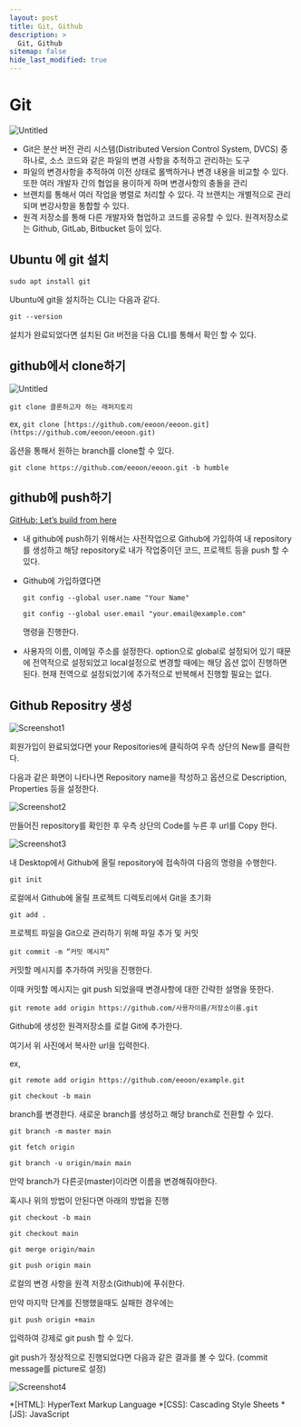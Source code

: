```yaml
---
layout: post
title: Git, Github
description: >
  Git, Github
sitemap: false
hide_last_modified: true
---
```


# Git

![Untitled](https://raw.githubusercontent.com/eeoon/eeoon.github.io/main/DevOps/images/git/image.png)

- Git은 분산 버전 관리 시스템(Distributed Version Control System, DVCS) 중 하나로, 소스 코드와 같은 파일의 변경 사항을  추적하고 관리하는 도구
- 파일의 변경사항을 추적하여 이전 상태로 롤백하거나 변경 내용을 비교할 수 있다. 또한 여러 개발자 간의 협업을 용이하게 하며 변경사항의 충돌을 관리
- 브랜치를 통해서 여러 작업을 병렬로 처리할 수 있다. 각 브랜치는 개별적으로 관리되며 변강사항을 통합할 수 있다.
- 원격 저장소를 통해 다른 개발자와 협업하고 코드를 공유할 수 있다. 원격저장소로는 Github, GitLab, Bitbucket 등이 있다.

## Ubuntu 에 git 설치

`sudo apt install git`

Ubuntu에 git을 설치하는 CLI는 다음과 같다.

`git --version`

설치가 완료되었다면 설치된 Git 버전을 다음 CLI를 통해서 확인 할 수 있다.

## github에서 clone하기

<p align="center">
</p>

![Untitled](https://raw.githubusercontent.com/eeoon/eeoon.github.io/main/DevOps/images/git/image2.png)




`git clone 클론하고자 하는 래퍼지토리`

ex, `git clone [https://github.com/eeoon/eeoon.git](https://github.com/eeoon/eeoon.git)`

옵션을 통해서 원하는 branch를 clone할 수 있다.

`git clone https://github.com/eeoon/eeoon.git -b humble` 

## github에 push하기

[GitHub: Let’s build from here](https://github.com/)

- 내 github에 push하기 위해서는 사전작업으로 Github에 가입하여 내 repository를 생성하고 해당 repository로 내가 작업중이던 코드, 프로젝트 등을 push 할 수 있다.

- Github에 가입하였다면
    
    `git config --global user.name "Your Name"`
    
    `git config --global user.email "your.email@example.com"`
    
    명령을 진행한다.
    

- 사용자의 이름, 이메일 주소를 설정한다. option으로 global로 설정되어 있기 때문에 전역적으로 설정되었고 local설정으로 변경할 때에는 해당 옵션 없이 진행하면 된다. 현재 전역으로 설정되었기에 추가적으로 반복해서 진행할 필요는 없다.

## Github Repositry 생성

![Screenshot1](https://raw.githubusercontent.com/eeoon/eeoon.github.io/main/DevOps/images/git/image3.png)

회원가입이 완료되었다면 your Repositories에 클릭하여 우측 상단의 New를 클릭한다.

다음과 같은 화면이 나타나면 Repository name을 작성하고 옵션으로 Description, Properties 등을 설정한다.

![Screenshot2](https://raw.githubusercontent.com/eeoon/eeoon.github.io/main/DevOps/images/git/image4.png)

 

만들어진 repository를 확인한 후 우측 상단의 Code를 누른 후 url를 Copy 한다.

![Screenshot3](https://raw.githubusercontent.com/eeoon/eeoon.github.io/main/DevOps/images/git/image5.png)

내 Desktop에서 Github에 올릴 repository에 접속하여 다음의 명령을 수행한다.

`git init`

로컬에서 Github에 올릴 프로젝트 디렉토리에서 Git을 초기화

`git add .`

프로젝트 파일을 Git으로 관리하기 위해 파일 추가 및 커밋

`git commit -m “커밋 메시지”`

커밋할 메시지를 추가하여 커밋을 진행한다.

이때 커밋할 메시지는 git push 되었을때 변경사항에 대한 간략한 설명을 뜻한다.

`git remote add origin https://github.com/사용자이름/저장소이름.git`

Github에 생성한 원격저장소를 로컬 Git에 추가한다.

여기서 위 사진에서 복사한 url을 입력한다.

ex, 

`git remote add origin https://github.com/eeoon/example.git`

`git checkout -b main`

branch를 변경한다. 새로운 branch를 생성하고 해당 branch로 전환할 수 있다. 

`git branch -m master main`

`git fetch origin`

`git branch -u origin/main main`

만약 branch가 다른곳(master)이라면 이름을 변경해줘야한다.

혹시나 위의 방법이 안된다면 아래의 방법을 진행

`git checkout -b main`

`git checkout main`

`git merge origin/main`

`git push origin main`

로컬의 변경 사항을 원격 저장소(Github)에 푸쉬한다.

만약 마지막 단계를 진행했을때도 실패한 경우에는

`git push origin +main` 

입력하여 강제로 git push 할 수 있다.

git push가 정상적으로 진행되었다면 다음과 같은 결과를 볼 수 있다. (commit message를 picture로 설정)

![Screenshot4](https://raw.githubusercontent.com/eeoon/eeoon.github.io/main/DevOps/images/git/image6.png)


*[HTML]: HyperText Markup Language
*[CSS]: Cascading Style Sheets
*[JS]: JavaScript
